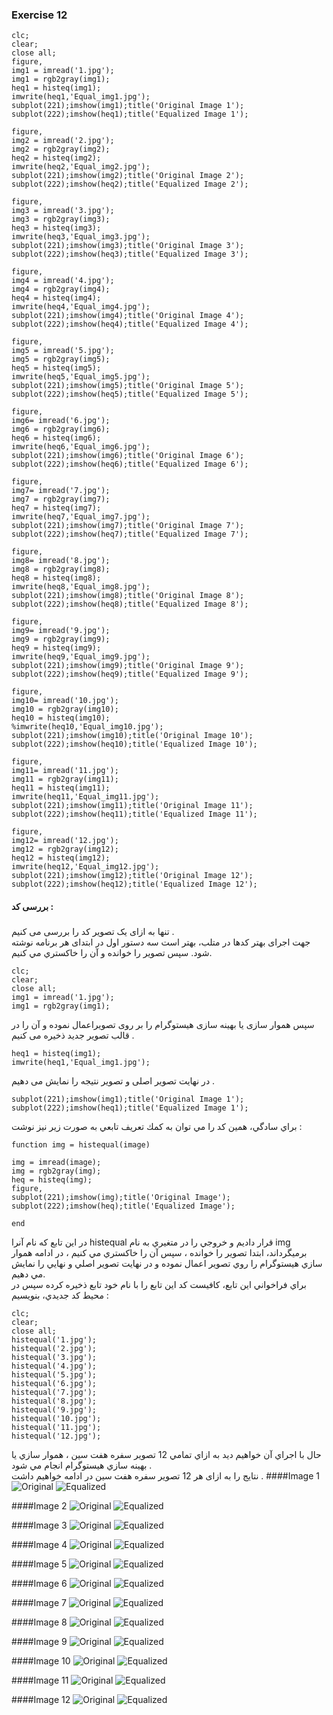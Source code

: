 ### Exercise 12
```
clc;
clear;
close all;
figure,
img1 = imread('1.jpg');
img1 = rgb2gray(img1);
heq1 = histeq(img1);
imwrite(heq1,'Equal_img1.jpg');
subplot(221);imshow(img1);title('Original Image 1');
subplot(222);imshow(heq1);title('Equalized Image 1');

figure,
img2 = imread('2.jpg');
img2 = rgb2gray(img2);
heq2 = histeq(img2);
imwrite(heq2,'Equal_img2.jpg');
subplot(221);imshow(img2);title('Original Image 2');
subplot(222);imshow(heq2);title('Equalized Image 2');

figure,
img3 = imread('3.jpg');
img3 = rgb2gray(img3);
heq3 = histeq(img3);
imwrite(heq3,'Equal_img3.jpg');
subplot(221);imshow(img3);title('Original Image 3');
subplot(222);imshow(heq3);title('Equalized Image 3');

figure,
img4 = imread('4.jpg');
img4 = rgb2gray(img4);
heq4 = histeq(img4);
imwrite(heq4,'Equal_img4.jpg');
subplot(221);imshow(img4);title('Original Image 4');
subplot(222);imshow(heq4);title('Equalized Image 4');

figure,
img5 = imread('5.jpg');
img5 = rgb2gray(img5);
heq5 = histeq(img5);
imwrite(heq5,'Equal_img5.jpg');
subplot(221);imshow(img5);title('Original Image 5');
subplot(222);imshow(heq5);title('Equalized Image 5');

figure,
img6= imread('6.jpg');
img6 = rgb2gray(img6);
heq6 = histeq(img6);
imwrite(heq6,'Equal_img6.jpg');
subplot(221);imshow(img6);title('Original Image 6');
subplot(222);imshow(heq6);title('Equalized Image 6');

figure,
img7= imread('7.jpg');
img7 = rgb2gray(img7);
heq7 = histeq(img7);
imwrite(heq7,'Equal_img7.jpg');
subplot(221);imshow(img7);title('Original Image 7');
subplot(222);imshow(heq7);title('Equalized Image 7');

figure,
img8= imread('8.jpg');
img8 = rgb2gray(img8);
heq8 = histeq(img8);
imwrite(heq8,'Equal_img8.jpg');
subplot(221);imshow(img8);title('Original Image 8');
subplot(222);imshow(heq8);title('Equalized Image 8');

figure,
img9= imread('9.jpg');
img9 = rgb2gray(img9);
heq9 = histeq(img9);
imwrite(heq9,'Equal_img9.jpg');
subplot(221);imshow(img9);title('Original Image 9');
subplot(222);imshow(heq9);title('Equalized Image 9');

figure,
img10= imread('10.jpg');
img10 = rgb2gray(img10);
heq10 = histeq(img10);
%imwrite(heq10,'Equal_img10.jpg');
subplot(221);imshow(img10);title('Original Image 10');
subplot(222);imshow(heq10);title('Equalized Image 10');

figure,
img11= imread('11.jpg');
img11 = rgb2gray(img11);
heq11 = histeq(img11);
imwrite(heq11,'Equal_img11.jpg');
subplot(221);imshow(img11);title('Original Image 11');
subplot(222);imshow(heq11);title('Equalized Image 11');

figure,
img12= imread('12.jpg');
img12 = rgb2gray(img12);
heq12 = histeq(img12);
imwrite(heq12,'Equal_img12.jpg');
subplot(221);imshow(img12);title('Original Image 12');
subplot(222);imshow(heq12);title('Equalized Image 12');

```
#### بررسی کد :
#####
تنها به ازای یک تصویر کد را بررسی می کنیم .
<br>
جهت اجرای بهتر کدها در متلب، بهتر است سه دستور اول در ابتدای هر برنامه نوشته شود. 
سپس تصوير را خوانده و آن را خاكستري مي كنيم.
```
clc;
clear;
close all;
img1 = imread('1.jpg');
img1 = rgb2gray(img1);
```
سپس هموار سازی یا بهینه سازی هیستوگرام  را بر روی تصویراعمال نموده و آن را در قالب تصویر جدید ذخیره می کنیم .
```
heq1 = histeq(img1);
imwrite(heq1,'Equal_img1.jpg');
```
در نهایت تصویر اصلی و تصویر نتیجه را نمایش می دهیم .
```
subplot(221);imshow(img1);title('Original Image 1');
subplot(222);imshow(heq1);title('Equalized Image 1');
```

براي سادگي، همين كد را مي توان به كمك تعريف تابعي به صورت زير نيز نوشت :
```
function img = histequal(image) 

img = imread(image);
img = rgb2gray(img);
heq = histeq(img);
figure,
subplot(221);imshow(img);title('Original Image');
subplot(222);imshow(heq);title('Equalized Image');

end
```
در اين تابع كه نام آنرا histequal قرار داديم و خروجي را در متغيري به نام img برميگرداند، ابتدا تصوير را خوانده ،
سپس آن را خاكستري مي كنيم ، در ادامه هموار سازي هيستوگرام را روي تصوير اعمال نموده و در نهايت تصوير اصلي و نهايي را نمايش مي دهيم.
<br/>
براي فراخواني اين تابع، كافيست كد اين تابع را با نام خود تابع ذخيره كرده سپس در محيط كد جديدي، بنويسيم :
```
clc;
clear;
close all;
histequal('1.jpg');
histequal('2.jpg');
histequal('3.jpg');
histequal('4.jpg');
histequal('5.jpg');
histequal('6.jpg');
histequal('7.jpg');
histequal('8.jpg');
histequal('9.jpg');
histequal('10.jpg');
histequal('11.jpg');
histequal('12.jpg');
``` 
حال با اجراي آن خواهيم ديد به ازاي تمامي 12 تصوير سفره هفت سين ، هموار سازي يا بهينه سازي هيستوگرام انجام مي شود .
<br/>
نتایج را به ازای هر 12 تصویر سفره هفت سین در ادامه خواهیم داشت .
####Image 1
![Original]()
![Equalized]()
<br/>

####Image 2
![Original]()
![Equalized]()
<br/>

####Image 3
![Original]()
![Equalized]()
<br/>

####Image 4
![Original]()
![Equalized]()
<br/>

####Image 5
![Original]()
![Equalized]()
<br/>

####Image 6
![Original]()
![Equalized]()
<br/>

####Image 7
![Original]()
![Equalized]()
<br/>

####Image 8
![Original]()
![Equalized]()
<br/>

####Image 9
![Original]()
![Equalized]()
<br/>

####Image 10
![Original]()
![Equalized]()
<br/>

####Image 11
![Original]()
![Equalized]()
<br/>

####Image 12
![Original]()
![Equalized]()
<br/>